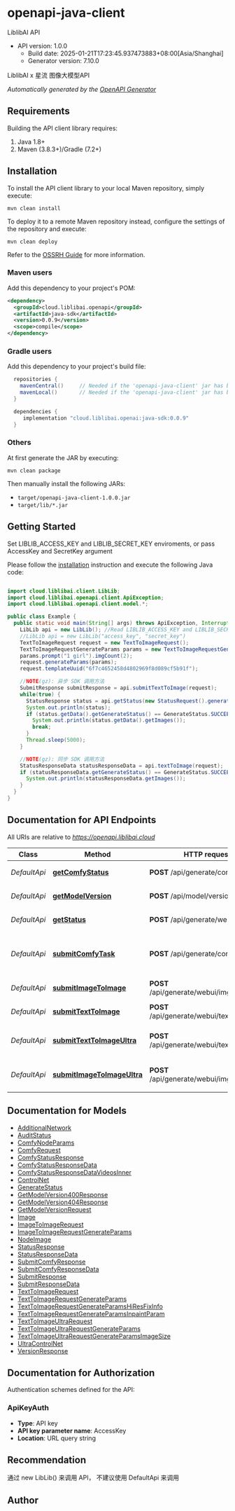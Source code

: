 # openapi-java-client

LiblibAI API
- API version: 1.0.0
  - Build date: 2025-01-21T17:23:45.937473883+08:00[Asia/Shanghai]
  - Generator version: 7.10.0

LiblibAI x 星流 图像大模型API


*Automatically generated by the [OpenAPI Generator](https://openapi-generator.tech)*


## Requirements

Building the API client library requires:
1. Java 1.8+
2. Maven (3.8.3+)/Gradle (7.2+)

## Installation

To install the API client library to your local Maven repository, simply execute:

```shell
mvn clean install
```

To deploy it to a remote Maven repository instead, configure the settings of the repository and execute:

```shell
mvn clean deploy
```

Refer to the [OSSRH Guide](http://central.sonatype.org/pages/ossrh-guide.html) for more information.

### Maven users

Add this dependency to your project's POM:

```xml
<dependency>
  <groupId>cloud.liblibai.openapi</groupId>
  <artifactId>java-sdk</artifactId>
  <version>0.0.9</version>
  <scope>compile</scope>
</dependency>
```

### Gradle users

Add this dependency to your project's build file:

```groovy
  repositories {
    mavenCentral()     // Needed if the 'openapi-java-client' jar has been published to maven central.
    mavenLocal()       // Needed if the 'openapi-java-client' jar has been published to the local maven repo.
  }

  dependencies {
     implementation "cloud.liblibai.openai:java-sdk:0.0.9"
  }
```

### Others

At first generate the JAR by executing:

```shell
mvn clean package
```

Then manually install the following JARs:

* `target/openapi-java-client-1.0.0.jar`
* `target/lib/*.jar`

## Getting Started

Set LIBLIB_ACCESS_KEY and LIBLIB_SECRET_KEY enviroments, or pass AccessKey and SecretKey argument

Please follow the [installation](#installation) instruction and execute the following Java code:

```java

import cloud.liblibai.client.LibLib;
import cloud.liblibai.openapi.client.ApiException;
import cloud.liblibai.openapi.client.model.*;

public class Example {
  public static void main(String[] args) throws ApiException, InterruptedException {
    LibLib api = new LibLib(); //Read LIBLIB_ACCESS_KEY and LIBLIB_SECRET_KEY from env
    //LibLib api = new LibLib("access_key", "secret_key")
    TextToImageRequest request = new TextToImageRequest();
    TextToImageRequestGenerateParams params = new TextToImageRequestGenerateParams();
    params.prompt("1 girl").imgCount(2);
    request.generateParams(params);
    request.templateUuid("6f7c4652458d4802969f8d089cf5b91f");

    //NOTE(gz): 异步 SDK 调用方法
    SubmitResponse submitResponse = api.submitTextToImage(request);
    while(true) {
      StatusResponse status = api.getStatus(new StatusRequest().generateUuid(submitResponse.getData().getGenerateUuid()));
      System.out.println(status);
      if (status.getData().getGenerateStatus() == GenerateStatus.SUCCEED) {
        System.out.println(status.getData().getImages());
        break;
      }
      Thread.sleep(5000);
    }

    //NOTE(gz): 同步 SDK 调用方法
    StatusResponseData statusResponseData = api.textToImage(request);
    if (statusResponseData.getGenerateStatus() == GenerateStatus.SUCCEED) {
      System.out.println(statusResponseData.getImages());
    }
  }
}

```

## Documentation for API Endpoints

All URIs are relative to *https://openapi.liblibai.cloud*

Class | Method                                                                    | HTTP request                                | Description
------------ |---------------------------------------------------------------------------|---------------------------------------------| -------------
*DefaultApi* | [**getComfyStatus**](docs/DefaultApi.md#getComfyStatus)                   | **POST** /api/generate/comfy/status         | 查询 comfy 生图结果
*DefaultApi* | [**getModelVersion**](docs/DefaultApi.md#getModelVersion)                 | **POST** /api/model/version/get             | 查询模型版本参数
*DefaultApi* | [**getStatus**](docs/DefaultApi.md#getStatus)                             | **POST** /api/generate/webui/status         | 查询生图任务状态
*DefaultApi* | [**submitComfyTask**](docs/DefaultApi.md#submitComfyTask)                 | **POST** /api/generate/comfyui/app          | 提交 ComfyUI 工作流生图任务
*DefaultApi* | [**submitImageToImage**](docs/DefaultApi.md#submitImageToImage)           | **POST** /api/generate/webui/img2img        | 提交图生图任务
*DefaultApi* | [**submitTextToImage**](docs/DefaultApi.md#submitTextToImage)             | **POST** /api/generate/webui/text2img       | 提交文生图任务
*DefaultApi* | [**submitTextToImageUltra**](docs/DefaultApi.md#submitTextToImageUltra)   | **POST** /api/generate/webui/text2img/ultra | 星流Star-3 Alpha 文生图
*DefaultApi* | [**submitImageToImageUltra**](docs/DefaultApi.md#submitImageToImageUltra) | **POST** /api/generate/webui/img2img/ultra  | 星流Star-3 Alpha 图生图


## Documentation for Models

 - [AdditionalNetwork](docs/AdditionalNetwork.md)
 - [AuditStatus](docs/AuditStatus.md)
 - [ComfyNodeParams](docs/ComfyNodeParams.md)
 - [ComfyRequest](docs/ComfyRequest.md)
 - [ComfyStatusResponse](docs/ComfyStatusResponse.md)
 - [ComfyStatusResponseData](docs/ComfyStatusResponseData.md)
 - [ComfyStatusResponseDataVideosInner](docs/ComfyStatusResponseDataVideosInner.md)
 - [ControlNet](docs/ControlNet.md)
 - [GenerateStatus](docs/GenerateStatus.md)
 - [GetModelVersion400Response](docs/GetModelVersion400Response.md)
 - [GetModelVersion404Response](docs/GetModelVersion404Response.md)
 - [GetModelVersionRequest](docs/GetModelVersionRequest.md)
 - [Image](docs/Image.md)
 - [ImageToImageRequest](docs/ImageToImageRequest.md)
 - [ImageToImageRequestGenerateParams](docs/ImageToImageRequestGenerateParams.md)
 - [NodeImage](docs/NodeImage.md)
 - [StatusResponse](docs/StatusResponse.md)
 - [StatusResponseData](docs/StatusResponseData.md)
 - [SubmitComfyResponse](docs/SubmitComfyResponse.md)
 - [SubmitComfyResponseData](docs/SubmitComfyResponseData.md)
 - [SubmitResponse](docs/SubmitResponse.md)
 - [SubmitResponseData](docs/SubmitResponseData.md)
 - [TextToImageRequest](docs/TextToImageRequest.md)
 - [TextToImageRequestGenerateParams](docs/TextToImageRequestGenerateParams.md)
 - [TextToImageRequestGenerateParamsHiResFixInfo](docs/TextToImageRequestGenerateParamsHiResFixInfo.md)
 - [TextToImageRequestGenerateParamsInpaintParam](docs/TextToImageRequestGenerateParamsInpaintParam.md)
 - [TextToImageUltraRequest](docs/TextToImageUltraRequest.md)
 - [TextToImageUltraRequestGenerateParams](docs/TextToImageUltraRequestGenerateParams.md)
 - [TextToImageUltraRequestGenerateParamsImageSize](docs/TextToImageUltraRequestGenerateParamsImageSize.md)
 - [UltraControlNet](docs/UltraControlNet.md)
 - [VersionResponse](docs/VersionResponse.md)


<a id="documentation-for-authorization"></a>
## Documentation for Authorization


Authentication schemes defined for the API:
<a id="ApiKeyAuth"></a>
### ApiKeyAuth

- **Type**: API key
- **API key parameter name**: AccessKey
- **Location**: URL query string


## Recommendation
通过 new LibLib() 来调用 API， 不建议使用 DefaultApi 来调用

## Author




